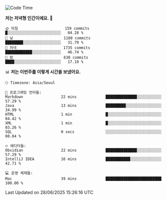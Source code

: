  <!--START_SECTION:waka-->
![Code Time](http://img.shields.io/badge/Code%20Time-646%20hrs%2059%20mins-blue)

**저는 저녁형 인간이에요. 🦉** 

```text
🌞 아침                     159 commits         █░░░░░░░░░░░░░░░░░░░░░░░░   04.28 % 
🌆 낮　                     1180 commits        ████████░░░░░░░░░░░░░░░░░   31.79 % 
🌃 저녁                     1735 commits        ████████████░░░░░░░░░░░░░   46.74 % 
🌙 밤　                     638 commits         ████░░░░░░░░░░░░░░░░░░░░░   17.19 % 
```


📊 **저는 이번주를 이렇게 시간을 보냈어요.** 

```text
🕑︎ Timezone: Asia/Seoul

💬 프로그래밍 언어들: 
Markdown                 22 mins             ██████████████░░░░░░░░░░░   57.29 % 
Java                     13 mins             █████████░░░░░░░░░░░░░░░░   34.99 % 
HTML                     1 min               █░░░░░░░░░░░░░░░░░░░░░░░░   04.42 % 
XML                      1 min               █░░░░░░░░░░░░░░░░░░░░░░░░   03.26 % 
SQL                      0 secs              ░░░░░░░░░░░░░░░░░░░░░░░░░   00.04 % 

🔥 에디터들: 
Obsidian                 22 mins             ██████████████░░░░░░░░░░░   57.29 % 
IntelliJ IDEA            16 mins             ███████████░░░░░░░░░░░░░░   42.71 % 

💻 운영 체제들: 
Mac                      39 mins             █████████████████████████   100.00 % 
```


 Last Updated on 28/06/2025 15:26:16 UTC
<!--END_SECTION:waka-->
